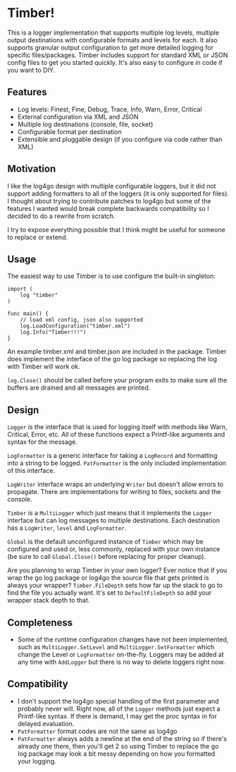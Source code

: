 Timber!
=======

This is a logger implementation that supports multiple log levels, multiple output destinations with configurable formats and levels for each. It also supports granular output configuration to get more detailed logging for specific files/packages. Timber includes support for standard XML or JSON config files to get you started quickly. It's also easy to configure in code if you want to DIY.

Features
--------
* Log levels: Finest, Fine, Debug, Trace, Info, Warn, Error, Critical
* External configuration via XML and JSON
* Multiple log destinations (console, file, socket)
* Configurable format per destination
* Extensible and pluggable design (if you configure via code rather than XML)

Motivation
----------
I like the log4go design with multiple configurable loggers, but it did not support adding formatters to all of the loggers (it is only supported for files).  I thought about trying to contribute patches to log4go but some of the features I wanted would break complete backwards compatibility so I decided to do a rewrite from scratch.

I try to expose everything possible that I think might be useful for someone to replace or extend.

Usage
-----
The easiest way to use Timber is to use configure the built-in singleton:

	import (
		log "timber"
	)

	func main() {
		// load xml config, json also supported
		log.LoadConfiguration("timber.xml")
		log.Info("Timber!!!")
	}

An example timber.xml and timber.json are included in the package. Timber does implement the interface of the go log package so replacing the log with Timber will work ok.

`log.Close()` should be called before your program exits to make sure all the buffers are drained and all messages are printed.


Design
------

`Logger` is the interface that is used for logging itself with methods like Warn, Critical, Error, etc.  All of these functions expect a Printf-like arguments and syntax for the message.

`LogFormatter` is a generic interface for taking a `LogRecord` and formatting into a string to be logged. `PatFormatter` is the only included implementation of this interface.

`LogWriter` interface wraps an underlying `Writer` but doesn't allow errors to propagate. There are implementations for writing to files, sockets and the console.

`Timber` is a `MultiLogger` which just means that it implements the `Logger` interface but can log messages to multiple destinations.  Each destination has a `LogWriter`, `level` and `LogFormatter`.

`Global` is the default unconfigured instance of `Timber` which may be configured and used or, less commonly, replaced with your own instance (be sure to call `Global.Close()` before replacing for proper cleanup).

Are you planning to wrap Timber in your own logger? Ever notice that if you wrap the go log package or log4go the source file that gets printed is always your wrapper?  `Timber.FileDepth`  sets how far up the stack to go to find the file you actually want.  It's set to `DefaultFileDepth` so add your wrapper stack depth to that.

Completeness
------------
* Some of the runtime configuration changes have not been implemented, such as `MultiLogger.SetLevel` and `MultiLogger.SetFormatter` which change the Level or `LogFormatter` on-the-fly.  Loggers may be added at any time with `AddLogger` but there is no way to delete loggers right now.

Compatibility
-------------
* I don't support the log4go special handling of the first parameter and probably never will.  Right now, all of the `Logger` methods just expect a Printf-like syntax.  If there is demand, I may get the proc syntax in for delayed evaluation.
* `PatFormatter` format codes are not the same as log4go
* `PatFormatter` always adds a newline at the end of the string so if there's already one there, then you'll get 2 so using Timber to replace the go log package may look a bit messy depending on how you formatted your logging.
